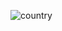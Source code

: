 ![country](https://github.com/Ruhi-Radadiya/country_app/assets/150025610/107b6a22-231c-4f04-85d4-b5ac92445c18)
